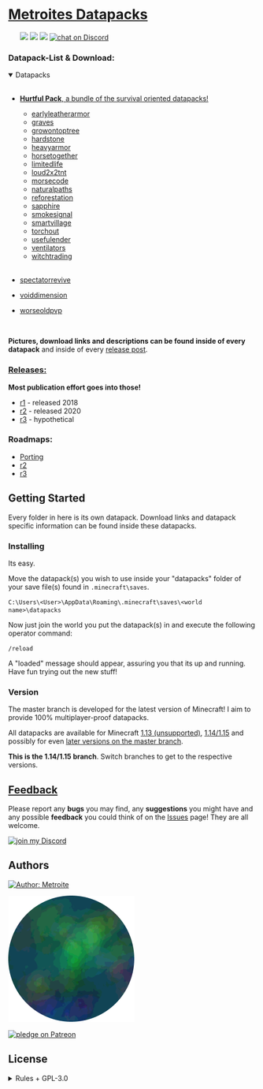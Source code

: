 # [Metroites Datapacks](https://github.com/Metroite/datapacks/archive/1.14.zip)
<ul id="parent">
    <a href="https://github.com/Metroite/datapacks/blob/master/LICENSE" alt="License">
        <img src="https://img.shields.io/github/license/Metroite/datapacks" /></a>
    <a href="https://github.com/Metroite/datapacks/releases" alt="Tag">
        <img src="https://img.shields.io/github/tag/Metroite/datapacks" /></a>
    <a href="https://github.com/Metroite/datapacks" alt="Activity">
        <img src="https://img.shields.io/github/commit-activity/m/Metroite/datapacks?foo=bar" /></a>
    <a href="https://discord.gg/vBgb85N">
        <img src="https://img.shields.io/discord/568512487473938482?logo=discord"
            alt="chat on Discord"></a>
</ul>

### Datapack-List & Download:

<details open>
<summary>Datapacks</summary>
<br>

+ [**Hurtful Pack**, a bundle of the survival oriented datapacks!](https://github.com/Metroite/datapacks/tree/1.14/Hurtful%20Pack)

  + [earlyleatherarmor](https://github.com/Metroite/datapacks/tree/1.14/earlyleatherarmor)
  + [graves](https://github.com/Metroite/datapacks/tree/1.14/graves)
  + [growontoptree](https://github.com/Metroite/datapacks/tree/1.14/growontoptree)
  + [hardstone](https://github.com/Metroite/datapacks/tree/1.14/hardstone)
  + [heavyarmor](https://github.com/Metroite/datapacks/tree/1.14/heavyarmor)
  + [horsetogether](https://github.com/Metroite/datapacks/tree/1.14/horsetogether)
  + [limitedlife](https://github.com/Metroite/datapacks/tree/1.14/limitedlife)
  + [loud2x2tnt](https://github.com/Metroite/datapacks/tree/1.14/loud2x2tnt)
  + [morsecode](https://github.com/Metroite/datapacks/tree/1.14/morsecode)
  + [naturalpaths](https://github.com/Metroite/datapacks/tree/1.14/naturalpaths)
  + [reforestation](https://github.com/Metroite/datapacks/tree/1.14/reforestation)
  + [sapphire](https://github.com/Metroite/datapacks/tree/1.14/sapphire)
  + [smokesignal](https://github.com/Metroite/datapacks/tree/1.14/smokesignal)
  + [smartvillage](https://github.com/Metroite/datapacks/tree/1.14/smartvillage)
  + [torchout](https://github.com/Metroite/datapacks/tree/1.14/torchout)
  + [usefulender](https://github.com/Metroite/datapacks/tree/1.14/usefulender)
  + [ventilators](https://github.com/Metroite/datapacks/tree/1.14/ventilators)
  + [witchtrading](https://github.com/Metroite/datapacks/tree/1.14/witchtrading)
<br></br>
+ [spectatorrevive](https://github.com/Metroite/datapacks/tree/1.14/spectatorrevive)
+ [voiddimension](https://github.com/Metroite/datapacks/tree/1.14/voiddimension)
+ [worseoldpvp](https://github.com/Metroite/datapacks/tree/1.14/worseoldpvp)
</details>
<br>

**Pictures, download links and descriptions can be found inside of every datapack** and inside of every [release post](https://github.com/Metroite/datapacks/releases).

### [Releases:](https://github.com/Metroite/datapacks/releases)

**Most publication effort goes into those!**

* [r1](https://www.Metroite.de/releases/r1) - released 2018
* [r2](https://www.Metroite.de/releases/r2) - released 2020
* [r3](https://github.com/Metroite/datapacks/projects/3) - hypothetical

### Roadmaps:

* [Porting](https://github.com/Metroite/datapacks/projects/1)
* [r2](https://github.com/Metroite/datapacks/projects/2)
* [r3](https://github.com/Metroite/datapacks/projects/3)

## Getting Started

Every folder in here is its own datapack. Download links and datapack specific information can be found inside these datapacks.

### Installing

Its easy.

Move the datapack(s) you wish to use inside your "datapacks" folder of your save file(s) found in `.minecraft\saves`.

```
C:\Users\<User>\AppData\Roaming\.minecraft\saves\<world name>\datapacks
```

Now just join the world you put the datapack(s) in and execute the following operator command:

```
/reload
```

A "loaded" message should appear, assuring you that its up and running. Have fun trying out the new stuff!

### Version

The master branch is developed for the latest version of Minecraft! I aim to provide 100% multiplayer-proof datapacks.

All datapacks are available for Minecraft [1.13 (unsupported)](https://github.com/Metroite/datapacks/tree/1.13), [1.14/1.15](https://github.com/Metroite/datapacks/tree/1.14) and possibly for even [later versions on the master branch](https://github.com/Metroite/datapacks/tree/master).

**This is  the 1.14/1.15 branch**. Switch branches to get to the respective versions.

## [Feedback](https://github.com/Metroite/datapacks/issues)

Please report any **bugs** you may find, any **suggestions** you might have and any possible **feedback** you could think of on the [Issues](https://github.com/Metroite/datapacks/issues) page! They are all welcome.

<a href="https://discord.gg/vBgb85N"><img src="https://i.vgy.me/YrTrsE.png" alt="join my Discord"></a>

## Authors

<a href="https://github.com/Metroite">
    <img src="https://img.shields.io/badge/Author-Metroite-blue"
        alt="Author: Metroite"></a>

[![Metroite](Metroite.png?raw=true "Metroite")](https://www.youtube.com/channel/UCfdVx0XNqSwuoftDcLgiXfg)

<a href="https://www.patreon.com/metroite">
    <img src="https://img.shields.io/endpoint.svg?url=https%3A%2F%2Fshieldsio-patreon.herokuapp.com%2FMetroite&style=for-the-badge"
        alt="pledge on Patreon"></a>

## License
<details>
<summary>Rules + GPL-3.0</summary>
<br>

* You are allowed to edit the files and claim only your edits as yours, which you may then distribute through another fork of this project on GitHub.
* You are not allowed to redistribute the files of this project, only exception is described above.
* You are not allowed to remove or modify the "loaded" messages under any circumstances.
* You are not allowed to claim this project as yours and you must fully credit me, "Metroite".

**Everything else** is handled by the GNU GENERAL PUBLIC License v3.0 - see the [LICENSE](https://github.com/Metroite/datapacks/blob/master/LICENSE) file for details.

</details>
